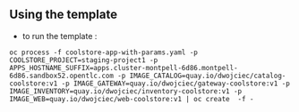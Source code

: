 ## Using the template 

* to run the template :
 
```oc process -f coolstore-app-with-params.yaml -p COOLSTORE_PROJECT=staging-project1 -p APPS_HOSTNAME_SUFFIX=apps.cluster-montpell-6d86.montpell-6d86.sandbox52.opentlc.com -p IMAGE_CATALOG=quay.io/dwojciec/catalog-coolstore:v1 -p IMAGE_GATEWAY=quay.io/dwojciec/gateway-coolstore:v1 -p IMAGE_INVENTORY=quay.io/dwojciec/inventory-coolstore:v1 -p IMAGE_WEB=quay.io/dwojciec/web-coolstore:v1 | oc create  -f -```


